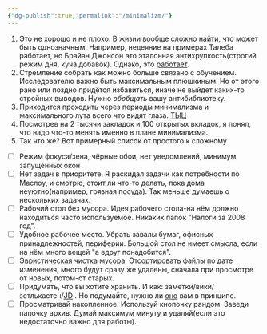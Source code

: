 ```yaml
---
{"dg-publish":true,"permalink":"/minimalizm/"}
---
```



1. Это не хорошо и не плохо. В жизни вообще сложно найти, что может быть однозначным. Например, недеяние на примерах Талеба работает, но Брайан Джонсон это эталонная антихрупкость(строгий режим дня, куча добавок). Однако, это [работает](https://protocol.bryanjohnson.com).
2. Стремление собрать как можно больше связано с обучением. Исследователю важно быть максимальным плюшкиным. Но от этого рано или поздно придётся избавиться, иначе не выйдет каких-то стройных выводов. Нужно *обобщать* вашу антибиблиотеку.
3. Приходится проходить через периоды минимализма и максимального лута всего что видят глаза. [ТЫЦ](https://vas3k.blog/notes/in_the_middle/)
4. Посмотрев на 2 тысячи закладок и 100 открытых вкладок, я понял, что надо что-то менять именно в плане минимализма.
5. Так что же? Вот примерный список от простого к сложному
- [ ] Режим фокуса/зена, чёрные обои, нет уведомлений, минимум запущенных окон
- [ ] Нет задач в приоритете. Я раскидал задачи как потребности по Маслоу, и смотрю, стоит ли что-то делать, пока дома неуютно(например, грязная посуда). Так меньше думаешь о нескольких задачах.
- [ ] Рабочий стол без мусора. Идея рабочего стола-на нём должно находиться часто используемое. Никаких папок "Налоги за 2008 год".
- [ ] Удобное рабочее место. Убрать завалы бумаг, офисных принадлежностей, периферии. Большой стол не имеет смысла, если на нём много вещей "а вдруг понадобится".
- [ ] Эвристическая чистка мусора. Отсортировать файлы по дате изменения, много будут сразу же удалены, сначала при просмотре от новых, потом-от старых.
- [ ] Придумать, что вы хотите хранить. И как: заметки/вики/зетлькастен/[JD](https://johnnydecimal.com/) . Но подумайте, нужно ли [оно](https://www.youtube.com/watch?v=baKCC2uTbRc) вам в принципе.
- [ ] Просматривай накопленное. Используй кнопочку рандом. Заведи папочку архив. Думай максимум минуту и удаляй(если это недостаточно важно для работы).